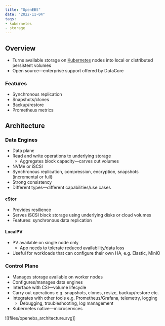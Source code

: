 ```yaml
---
title: "OpenEBS"
date: "2022-11-04"
tags:
- kubernetes
- storage
---
```


## Overview

- Turns available storage on [Kubernetes](notes/moc/Kubernetes.md) nodes into local or distributed persistent volumes
- Open source—enterprise support offered by DataCore

### Features

- Synchronous replication
- Snapshots/clones
- Backup/restore
- Prometheus metrics

## Architecture

### Data Engines

- Data plane
- Read and write operations to underlying storage
	- Aggregates block capacity—carves out volumes
- NVMe or iSCSI
- Synchronous replication, compression, encryption, snapshots (incremental or full)
- Strong consistency
- Different types—different capabilities/use cases

#### cStor

- Provides resilience
- Serves iSCSI block storage using underlying disks or cloud volumes
- Features: synchronous data replication

#### LocalPV

- PV available on single node only
	- App needs to tolerate reduced availability/data loss
- Useful for workloads that can configure their own HA, e.g. Elastic, MinIO

### Control Plane

- Manages storage available on worker nodes
- Configures/manages data engines
- Interface with CSI—volume lifecycle
- Carry out operations e.g. snapshots, clones, resize, backup/restore etc.
- Integrates with other tools e.g. Prometheus/Grafana, telemetry, logging
	- Debugging, troubleshooting, log management
- Kubernetes native—microservices

![[files/openebs_architecture.svg]]
